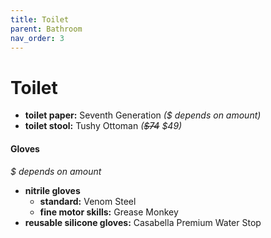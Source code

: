 ```yaml
---
title: Toilet
parent: Bathroom
nav_order: 3
---
```

# Toilet

- **toilet paper:** Seventh Generation *($ depends on amount)*
- **toilet stool:** Tushy Ottoman *(~~$74~~ $49)*

#### Gloves

*$ depends on amount*
- **nitrile gloves** 
	- **standard:** Venom Steel
	- **fine motor skills:** Grease Monkey 
- **reusable silicone gloves:** Casabella Premium Water Stop

